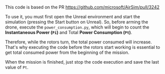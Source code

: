 This code is based on the PR https://github.com/microsoft/AirSim/pull/3242

To use it, you must first open the Unreal environment and start the simulation (pressing the Start button on Unreal).
So, before arming the drone, execute the `power_consumption.py`, which will begin to count the **Instantaneous Power (`Pi`)** and Total **Power Consumption (`Pt`)**.

Therefore, while the rotors turn, the total power consumed will increase. That's why executing the code before the rotors start working is essential to get total consumed power from the beginning of the mission.

When the mission is finished, just stop the code execution and save the last value of `Pt`.